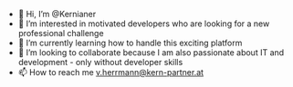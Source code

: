 - 👋 Hi, I’m @Kernianer
- 👀 I’m interested in motivated developers who are looking for a new professional challenge
- 🌱 I’m currently learning how to handle this exciting platform
- 💞️ I’m looking to collaborate because I am also passionate about IT and development - only without developer skills
- 📫 How to reach me v.herrmann@kern-partner.at

